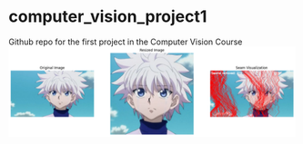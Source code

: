 # computer_vision_project1
Github repo for the first project in the Computer Vision Course
![My Image](Test1.png)